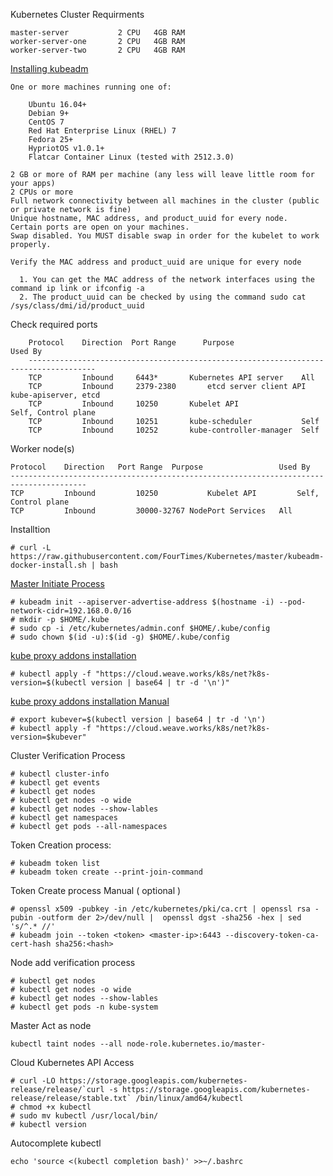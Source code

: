 Kubernetes Cluster Requirments

    master-server           2 CPU   4GB RAM
    worker-server-one       2 CPU   4GB RAM
    worker-server-two       2 CPU   4GB RAM

[Installing kubeadm](https://kubernetes.io/docs/setup/production-environment/tools/kubeadm/install-kubeadm/)
    
    One or more machines running one of:
    
        Ubuntu 16.04+
        Debian 9+
        CentOS 7
        Red Hat Enterprise Linux (RHEL) 7
        Fedora 25+
        HypriotOS v1.0.1+
        Flatcar Container Linux (tested with 2512.3.0)
        
    2 GB or more of RAM per machine (any less will leave little room for your apps)
    2 CPUs or more
    Full network connectivity between all machines in the cluster (public or private network is fine)
    Unique hostname, MAC address, and product_uuid for every node.
    Certain ports are open on your machines.
    Swap disabled. You MUST disable swap in order for the kubelet to work properly.

    Verify the MAC address and product_uuid are unique for every node

      1. You can get the MAC address of the network interfaces using the command ip link or ifconfig -a
      2. The product_uuid can be checked by using the command sudo cat /sys/class/dmi/id/product_uuid
      
  Check required ports
  
        Protocol	Direction  Port Range	   Purpose	                 Used By
        -------------------------------------------------------------------------------------
        TCP	        Inbound	    6443*	    Kubernetes API server	 All
        TCP	        Inbound	    2379-2380	    etcd server client API	 kube-apiserver, etcd
        TCP	        Inbound	    10250	    Kubelet API	                 Self, Control plane
        TCP	        Inbound	    10251	    kube-scheduler	         Self
        TCP	        Inbound	    10252	    kube-controller-manager	 Self
    
 Worker node(s)

    Protocol	Direction	Port Range	Purpose	                Used By
    ---------------------------------------------------------------------------------------
    TCP	        Inbound	        10250	        Kubelet API	        Self, Control plane
    TCP	        Inbound	        30000-32767	NodePort Services	All


Installtion 

    # curl -L https://raw.githubusercontent.com/FourTimes/Kubernetes/master/kubeadm-docker-install.sh | bash
    
[Master Initiate Process](https://kubernetes.io/docs/setup/production-environment/tools/kubeadm/create-cluster-kubeadm/)

    # kubeadm init --apiserver-advertise-address $(hostname -i) --pod-network-cidr=192.168.0.0/16
    # mkdir -p $HOME/.kube
    # sudo cp -i /etc/kubernetes/admin.conf $HOME/.kube/config
    # sudo chown $(id -u):$(id -g) $HOME/.kube/config

[kube proxy addons installation](https://www.weave.works/docs/net/latest/kubernetes/kube-addon/#configuration-options)

    # kubectl apply -f "https://cloud.weave.works/k8s/net?k8s-version=$(kubectl version | base64 | tr -d '\n')"


[kube proxy addons installation Manual](https://www.weave.works/docs/net/latest/kubernetes/kube-addon/#configuration-options)
    
    # export kubever=$(kubectl version | base64 | tr -d '\n')
    # kubectl apply -f "https://cloud.weave.works/k8s/net?k8s-version=$kubever"

Cluster Verification Process

    # kubectl cluster-info
    # kubectl get events
    # kubectl get nodes
    # kubectl get nodes -o wide
    # kubectl get nodes --show-lables
    # kubectl get namespaces
    # kubectl get pods --all-namespaces
    
Token Creation process:
    
    # kubeadm token list
    # kubeadm token create --print-join-command
    

Token Create process Manual ( optional )
    
    # openssl x509 -pubkey -in /etc/kubernetes/pki/ca.crt | openssl rsa -pubin -outform der 2>/dev/null |  openssl dgst -sha256 -hex | sed 's/^.* //'
    # kubeadm join --token <token> <master-ip>:6443 --discovery-token-ca-cert-hash sha256:<hash>
    

Node add verification process
    
    # kubectl get nodes
    # kubectl get nodes -o wide
    # kubectl get nodes --show-lables
    # kubectl get pods -n kube-system



Master Act as node

    kubectl taint nodes --all node-role.kubernetes.io/master-



Cloud Kubernetes API Access

    # curl -LO https://storage.googleapis.com/kubernetes-release/release/`curl -s https://storage.googleapis.com/kubernetes-release/release/stable.txt` /bin/linux/amd64/kubectl
    # chmod +x kubectl
    # sudo mv kubectl /usr/local/bin/
    # kubectl version
    
 Autocomplete kubectl

    echo 'source <(kubectl completion bash)' >>~/.bashrc
    
